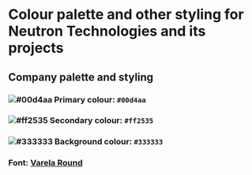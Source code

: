 # Colour palette and other styling for Neutron Technologies and its projects

## Company palette and styling

### ![#00d4aa](https://via.placeholder.com/15/00d4aa/000000&text=+) Primary colour: `#00d4aa`
### ![#ff2535](https://via.placeholder.com/15/ff2535/000000&text=+) Secondary colour: `#ff2535`
### ![#333333](https://via.placeholder.com/15/333333/000000&text=+) Background colour: `#333333`
### Font: [Varela Round](https://fonts.google.com/specimen/Varela+Round?preview.text_type=custom#standard-styles)
